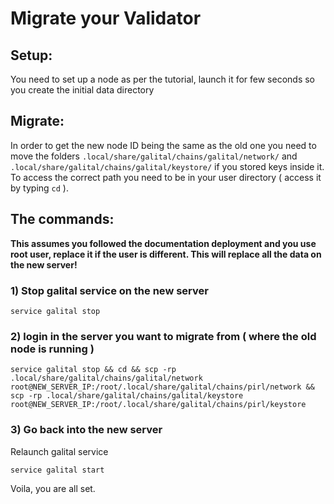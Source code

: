 # Migrate your Validator


## Setup:
You need to set up a node as per the tutorial, launch it for few seconds so you create the initial data directory


## Migrate:
In order to get the new node ID being the same as the old one you need to move the folders ``` .local/share/galital/chains/galital/network/ ```  and ``` .local/share/galital/chains/galital/keystore/ ``` if you stored keys inside it. To access the correct path you need to be in your user directory ( access it by typing ```cd``` ).


## The commands:
**This assumes you followed the documentation deployment and you use root user, replace it if the user is different. This will replace all the data on the new server!**

### 1) Stop galital service on the new server

``` service galital stop ```

### 2) login in the server you want to migrate from ( where the old node is running )

``` service galital stop && cd && scp -rp .local/share/galital/chains/galital/network root@NEW_SERVER_IP:/root/.local/share/galital/chains/pirl/network && scp -rp .local/share/galital/chains/galital/keystore root@NEW_SERVER_IP:/root/.local/share/galital/chains/pirl/keystore ```

### 3) Go back into the new server
Relaunch galital service

``` service galital start ```



Voila, you are all set.